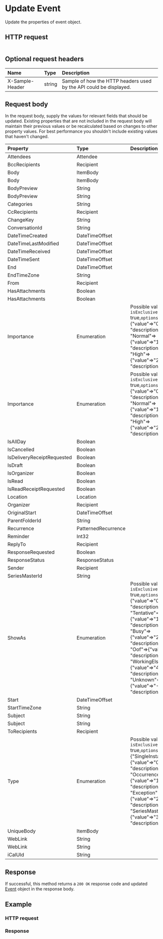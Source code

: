 # Update Event

Update the properties of event object.
## HTTP request
```http

```

## Optional request headers
| Name       | Type | Description|
|:-----------|:------|:----------|
| X-Sample-Header  | string  | Sample of how the HTTP headers used by the API could be displayed.|

## Request body
In the request body, supply the values for relevant fields that should be updated. Existing properties that are not included in the request body will maintain their previous values or be recalculated based on changes to other property values. For best performance you shouldn't include existing values that haven't changed.

| Property	   | Type	|Description|
|:---------------|:--------|:----------|
|Attendees|Attendee||
|BccRecipients|Recipient||
|Body|ItemBody||
|Body|ItemBody||
|BodyPreview|String||
|BodyPreview|String||
|Categories|String||
|CcRecipients|Recipient||
|ChangeKey|String||
|ConversationId|String||
|DateTimeCreated|DateTimeOffset||
|DateTimeLastModified|DateTimeOffset||
|DateTimeReceived|DateTimeOffset||
|DateTimeSent|DateTimeOffset||
|End|DateTimeOffset||
|EndTimeZone|String||
|From|Recipient||
|HasAttachments|Boolean||
|HasAttachments|Boolean||
|Importance|Enumeration| Possible values are: `isExclusive` true,`options` {"Low"=>{"value"=>"0", "description"=>""}, "Normal"=>{"value"=>"1", "description"=>""}, "High"=>{"value"=>"2", "description"=>""}}|
|Importance|Enumeration| Possible values are: `isExclusive` true,`options` {"Low"=>{"value"=>"0", "description"=>""}, "Normal"=>{"value"=>"1", "description"=>""}, "High"=>{"value"=>"2", "description"=>""}}|
|IsAllDay|Boolean||
|IsCancelled|Boolean||
|IsDeliveryReceiptRequested|Boolean||
|IsDraft|Boolean||
|IsOrganizer|Boolean||
|IsRead|Boolean||
|IsReadReceiptRequested|Boolean||
|Location|Location||
|Organizer|Recipient||
|OriginalStart|DateTimeOffset||
|ParentFolderId|String||
|Recurrence|PatternedRecurrence||
|Reminder|Int32||
|ReplyTo|Recipient||
|ResponseRequested|Boolean||
|ResponseStatus|ResponseStatus||
|Sender|Recipient||
|SeriesMasterId|String||
|ShowAs|Enumeration| Possible values are: `isExclusive` true,`options` {"Free"=>{"value"=>"0", "description"=>""}, "Tentative"=>{"value"=>"1", "description"=>""}, "Busy"=>{"value"=>"2", "description"=>""}, "Oof"=>{"value"=>"3", "description"=>""}, "WorkingElsewhere"=>{"value"=>"4", "description"=>""}, "Unknown"=>{"value"=>"-1", "description"=>""}}|
|Start|DateTimeOffset||
|StartTimeZone|String||
|Subject|String||
|Subject|String||
|ToRecipients|Recipient||
|Type|Enumeration| Possible values are: `isExclusive` true,`options` {"SingleInstance"=>{"value"=>"0", "description"=>""}, "Occurrence"=>{"value"=>"1", "description"=>""}, "Exception"=>{"value"=>"2", "description"=>""}, "SeriesMaster"=>{"value"=>"3", "description"=>""}}|
|UniqueBody|ItemBody||
|WebLink|String||
|WebLink|String||
|iCalUId|String||

## Response
If successful, this method returns a `200 OK` response code and updated [Event](../resources/event.md) object in the response body.
## Example
### HTTP request
### Response
